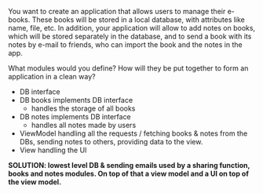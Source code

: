 You want to create an application that allows users to manage their e-books. These books will be stored in a local
database, with attributes like name, file, etc. In addition, your application will allow to add notes on books, which
will be stored separately in the database, and to send a book with its notes by e-mail to friends, who can import
the book and the notes in the app.

What modules would you define? How will they be put together to form an application in a clean way?
- DB interface
- DB books implements DB interface
  - handles the storage of all books 
- DB notes implements DB interface 
  - handles all notes made by users
- ViewModel handling all the requests / fetching books & notes from the DBs, sending notes to others, providing data 
to the view. 
- View handling the UI 

**SOLUTION: lowest level DB & sending emails used by a sharing function, books and notes modules. On top of that a view
model and a UI on top of the view model.**